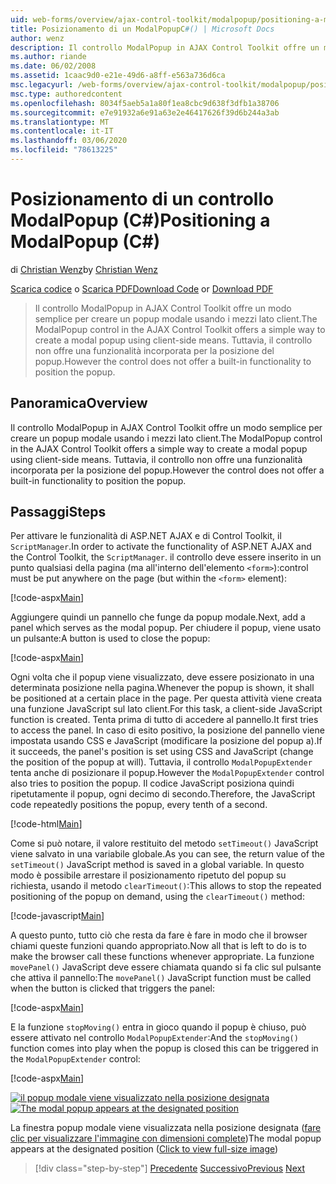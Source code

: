 ```yaml
---
uid: web-forms/overview/ajax-control-toolkit/modalpopup/positioning-a-modalpopup-cs
title: Posizionamento di un ModalPopupC#() | Microsoft Docs
author: wenz
description: Il controllo ModalPopup in AJAX Control Toolkit offre un modo semplice per creare un popup modale usando i mezzi lato client. Tuttavia, il controllo non offre...
ms.author: riande
ms.date: 06/02/2008
ms.assetid: 1caac9d0-e21e-49d6-a8ff-e563a736d6ca
msc.legacyurl: /web-forms/overview/ajax-control-toolkit/modalpopup/positioning-a-modalpopup-cs
msc.type: authoredcontent
ms.openlocfilehash: 8034f5aeb5a1a80f1ea8cbc9d638f3dfb1a38706
ms.sourcegitcommit: e7e91932a6e91a63e2e46417626f39d6b244a3ab
ms.translationtype: MT
ms.contentlocale: it-IT
ms.lasthandoff: 03/06/2020
ms.locfileid: "78613225"
---
```

# <a name="positioning-a-modalpopup-c"></a><span data-ttu-id="c1984-104">Posizionamento di un controllo ModalPopup (C#)</span><span class="sxs-lookup"><span data-stu-id="c1984-104">Positioning a ModalPopup (C#)</span></span>

<span data-ttu-id="c1984-105">di [Christian Wenz](https://github.com/wenz)</span><span class="sxs-lookup"><span data-stu-id="c1984-105">by [Christian Wenz](https://github.com/wenz)</span></span>

<span data-ttu-id="c1984-106">[Scarica codice](https://download.microsoft.com/download/2/4/0/24052038-f942-4336-905b-b60ae56f0dd5/ModalPopup4.cs.zip) o [Scarica PDF](https://download.microsoft.com/download/b/6/a/b6ae89ee-df69-4c87-9bfb-ad1eb2b23373/modalpopup4CS.pdf)</span><span class="sxs-lookup"><span data-stu-id="c1984-106">[Download Code](https://download.microsoft.com/download/2/4/0/24052038-f942-4336-905b-b60ae56f0dd5/ModalPopup4.cs.zip) or [Download PDF](https://download.microsoft.com/download/b/6/a/b6ae89ee-df69-4c87-9bfb-ad1eb2b23373/modalpopup4CS.pdf)</span></span>

> <span data-ttu-id="c1984-107">Il controllo ModalPopup in AJAX Control Toolkit offre un modo semplice per creare un popup modale usando i mezzi lato client.</span><span class="sxs-lookup"><span data-stu-id="c1984-107">The ModalPopup control in the AJAX Control Toolkit offers a simple way to create a modal popup using client-side means.</span></span> <span data-ttu-id="c1984-108">Tuttavia, il controllo non offre una funzionalità incorporata per la posizione del popup.</span><span class="sxs-lookup"><span data-stu-id="c1984-108">However the control does not offer a built-in functionality to position the popup.</span></span>

## <a name="overview"></a><span data-ttu-id="c1984-109">Panoramica</span><span class="sxs-lookup"><span data-stu-id="c1984-109">Overview</span></span>

<span data-ttu-id="c1984-110">Il controllo ModalPopup in AJAX Control Toolkit offre un modo semplice per creare un popup modale usando i mezzi lato client.</span><span class="sxs-lookup"><span data-stu-id="c1984-110">The ModalPopup control in the AJAX Control Toolkit offers a simple way to create a modal popup using client-side means.</span></span> <span data-ttu-id="c1984-111">Tuttavia, il controllo non offre una funzionalità incorporata per la posizione del popup.</span><span class="sxs-lookup"><span data-stu-id="c1984-111">However the control does not offer a built-in functionality to position the popup.</span></span>

## <a name="steps"></a><span data-ttu-id="c1984-112">Passaggi</span><span class="sxs-lookup"><span data-stu-id="c1984-112">Steps</span></span>

<span data-ttu-id="c1984-113">Per attivare le funzionalità di ASP.NET AJAX e di Control Toolkit, il `ScriptManager`.</span><span class="sxs-lookup"><span data-stu-id="c1984-113">In order to activate the functionality of ASP.NET AJAX and the Control Toolkit, the `ScriptManager`.</span></span> <span data-ttu-id="c1984-114">il controllo deve essere inserito in un punto qualsiasi della pagina (ma all'interno dell'elemento `<form>`):</span><span class="sxs-lookup"><span data-stu-id="c1984-114">control must be put anywhere on the page (but within the `<form>` element):</span></span>

[!code-aspx[Main](positioning-a-modalpopup-cs/samples/sample1.aspx)]

<span data-ttu-id="c1984-115">Aggiungere quindi un pannello che funge da popup modale.</span><span class="sxs-lookup"><span data-stu-id="c1984-115">Next, add a panel which serves as the modal popup.</span></span> <span data-ttu-id="c1984-116">Per chiudere il popup, viene usato un pulsante:</span><span class="sxs-lookup"><span data-stu-id="c1984-116">A button is used to close the popup:</span></span>

[!code-aspx[Main](positioning-a-modalpopup-cs/samples/sample2.aspx)]

<span data-ttu-id="c1984-117">Ogni volta che il popup viene visualizzato, deve essere posizionato in una determinata posizione nella pagina.</span><span class="sxs-lookup"><span data-stu-id="c1984-117">Whenever the popup is shown, it shall be positioned at a certain place in the page.</span></span> <span data-ttu-id="c1984-118">Per questa attività viene creata una funzione JavaScript sul lato client.</span><span class="sxs-lookup"><span data-stu-id="c1984-118">For this task, a client-side JavaScript function is created.</span></span> <span data-ttu-id="c1984-119">Tenta prima di tutto di accedere al pannello.</span><span class="sxs-lookup"><span data-stu-id="c1984-119">It first tries to access the panel.</span></span> <span data-ttu-id="c1984-120">In caso di esito positivo, la posizione del pannello viene impostata usando CSS e JavaScript (modificare la posizione del popup a).</span><span class="sxs-lookup"><span data-stu-id="c1984-120">If it succeeds, the panel's position is set using CSS and JavaScript (change the position of the popup at will).</span></span> <span data-ttu-id="c1984-121">Tuttavia, il controllo `ModalPopupExtender` tenta anche di posizionare il popup.</span><span class="sxs-lookup"><span data-stu-id="c1984-121">However the `ModalPopupExtender` control also tries to position the popup.</span></span> <span data-ttu-id="c1984-122">Il codice JavaScript posiziona quindi ripetutamente il popup, ogni decimo di secondo.</span><span class="sxs-lookup"><span data-stu-id="c1984-122">Therefore, the JavaScript code repeatedly positions the popup, every tenth of a second.</span></span>

[!code-html[Main](positioning-a-modalpopup-cs/samples/sample3.html)]

<span data-ttu-id="c1984-123">Come si può notare, il valore restituito del metodo `setTimeout()` JavaScript viene salvato in una variabile globale.</span><span class="sxs-lookup"><span data-stu-id="c1984-123">As you can see, the return value of the `setTimeout()` JavaScript method is saved in a global variable.</span></span> <span data-ttu-id="c1984-124">In questo modo è possibile arrestare il posizionamento ripetuto del popup su richiesta, usando il metodo `clearTimeout()`:</span><span class="sxs-lookup"><span data-stu-id="c1984-124">This allows to stop the repeated positioning of the popup on demand, using the `clearTimeout()` method:</span></span>

[!code-javascript[Main](positioning-a-modalpopup-cs/samples/sample4.js)]

<span data-ttu-id="c1984-125">A questo punto, tutto ciò che resta da fare è fare in modo che il browser chiami queste funzioni quando appropriato.</span><span class="sxs-lookup"><span data-stu-id="c1984-125">Now all that is left to do is to make the browser call these functions whenever appropriate.</span></span> <span data-ttu-id="c1984-126">La funzione `movePanel()` JavaScript deve essere chiamata quando si fa clic sul pulsante che attiva il pannello:</span><span class="sxs-lookup"><span data-stu-id="c1984-126">The `movePanel()` JavaScript function must be called when the button is clicked that triggers the panel:</span></span>

[!code-aspx[Main](positioning-a-modalpopup-cs/samples/sample5.aspx)]

<span data-ttu-id="c1984-127">E la funzione `stopMoving()` entra in gioco quando il popup è chiuso, può essere attivato nel controllo `ModalPopupExtender`:</span><span class="sxs-lookup"><span data-stu-id="c1984-127">And the `stopMoving()` function comes into play when the popup is closed this can be triggered in the `ModalPopupExtender` control:</span></span>

[!code-aspx[Main](positioning-a-modalpopup-cs/samples/sample6.aspx)]

<span data-ttu-id="c1984-128">[![il popup modale viene visualizzato nella posizione designata](positioning-a-modalpopup-cs/_static/image2.png)](positioning-a-modalpopup-cs/_static/image1.png)</span><span class="sxs-lookup"><span data-stu-id="c1984-128">[![The modal popup appears at the designated position](positioning-a-modalpopup-cs/_static/image2.png)](positioning-a-modalpopup-cs/_static/image1.png)</span></span>

<span data-ttu-id="c1984-129">La finestra popup modale viene visualizzata nella posizione designata ([fare clic per visualizzare l'immagine con dimensioni complete](positioning-a-modalpopup-cs/_static/image3.png))</span><span class="sxs-lookup"><span data-stu-id="c1984-129">The modal popup appears at the designated position ([Click to view full-size image](positioning-a-modalpopup-cs/_static/image3.png))</span></span>

> [!div class="step-by-step"]
> <span data-ttu-id="c1984-130">[Precedente](handling-postbacks-from-a-modalpopup-cs.md)
> [Successivo](launching-a-modal-popup-window-from-server-code-vb.md)</span><span class="sxs-lookup"><span data-stu-id="c1984-130">[Previous](handling-postbacks-from-a-modalpopup-cs.md)
[Next](launching-a-modal-popup-window-from-server-code-vb.md)</span></span>
